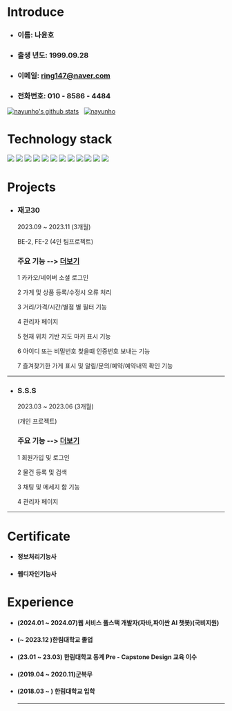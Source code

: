 # Introduce     
* ### 이름:  나윤호  
* ### 출생 년도:  1999.09.28   
* ### 이메일:  ring147@naver.com    
* ### 전화번호:  010 - 8586 - 4484

[![nayunho's github stats](https://github-readme-stats.vercel.app/api?username=nayunho&show_icons=true&theme=tokyonight)](https://github.com/gyoogle/github-readme-stats)&nbsp;&nbsp;
[![nayunho](https://github-readme-stats.vercel.app/api/top-langs/?username=nayunho&show_icons=true&hide_border=true&title_color=004386&icon_color=004386&layout=compact&theme=tokyonight)](https://github.com/nayunho)

# Technology stack  
<img src="https://img.shields.io/badge/React-20232A?style=for-the-badge&logo=react&logoColor=61DAFB" /> <img src="https://img.shields.io/badge/JavaScript-F7DF1E?style=for-the-badge&logo=javascript&logoColor=black" />
<img src="https://img.shields.io/badge/Java-ED8B00?style=for-the-badge&logo=java&logoColor=white" /> <img src="https://img.shields.io/badge/Spring-6DB33F?style=for-the-badge&logo=spring&logoColor=white" /> <img src="https://img.shields.io/badge/Spring_Boot-F2F4F9?style=for-the-badge&logo=spring-boot" /> <img src="https://img.shields.io/badge/HTML5-E34F26?style=for-the-badge&logo=html5&logoColor=white" /> <img src="https://img.shields.io/badge/CSS3-1572B6?style=for-the-badge&logo=css3&logoColor=white" /> <img src="https://img.shields.io/badge/jQuery-0769AD?style=for-the-badge&logo=jquery&logoColor=white" /> <img src="https://img.shields.io/badge/Oracle-F80000?style=for-the-badge&logo=oracle&logoColor=white" /> <img src="https://img.shields.io/badge/Python-3776AB?style=for-the-badge&logo=python&logoColor=white" /> <img src="https://img.shields.io/badge/Numpy-777BB4?style=for-the-badge&logo=numpy&logoColor=white" /> <img src="https://img.shields.io/badge/Jupyter-F37626.svg?&style=for-the-badge&logo=Jupyter&logoColor=white" />

# Projects   
* ### 재고30
  2023.09 ~ 2023.11 (3개월)
  
  BE-2, FE-2 (4인 팀프로젝트)
  
  ### 주요 기능  --> [더보기][github1]
  1  카카오/네이버 소셜 로그인
  
  2  가게 및 상품 등록/수정시 오류 처리
     
  3  거리/가격/시간/별점 별 필터 기능
  
  4  관리자 페이지
  
  5  현재 위치 기반 지도 마커 표시 기능
  
  6  아이디 또는 비밀번호 찾을떄 인증번호 보내는 기능
     
  7  즐겨찾기한 가게 표시 및 알림/문의/예약/예약내역 확인 기능
  
---
* ### S.S.S
  2023.03 ~ 2023.06 (3개월)
  
  (개인 프로젝트)
  
  ### 주요 기능  --> [더보기][github2]
  1  회원가입 밎 로그인
    
  2  물건 등록 및 검색
  
  3  채팅 및 메세지 함 기능
  
  4  관리자 페이지   
---

# Certificate   
* #### 정보처리기능사
* #### 웹디자인기능사     

# Experience  
* #### (2024.01 ~ 2024.07)웹 서비스 풀스택 개발자(자바,파이싼 AI 챗봇)(국비지원)
* #### (~ 2023.12 )한림대학교 졸업
* #### (23.01 ~ 23.03) 한림대학교 동계 Pre - Capstone Design 교육 이수
* #### (2019.04 ~ 2020.11)군복무
* #### (2018.03 ~ ) 한림대학교 입학
  ---



 [github1]: https://github.com/nayunho/2023_capston_project
 [github2]: https://github.com/nayunho/2022_share_project_S.S.S
